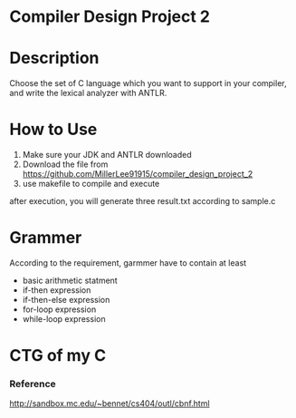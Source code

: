 # Compiler Design Project 2

# Description

Choose the set of C language which you want to support in your compiler, and write the lexical analyzer with ANTLR.

# How to Use

1. Make sure your JDK and ANTLR downloaded
2. Download the file from 
    https://github.com/MillerLee91915/compiler_design_project_2
3. use makefile to compile and execute 

after execution, you will generate three result.txt according to sample.c

# Grammer

According to the requirement, garmmer have to contain at least

- basic arithmetic statment
- if-then expression
- if-then-else expression
- for-loop expression
- while-loop expression

# CTG of my C



### Reference 

http://sandbox.mc.edu/~bennet/cs404/outl/cbnf.html
